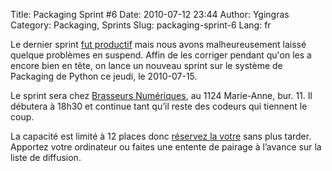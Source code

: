 Title: Packaging Sprint #6
Date: 2010-07-12 23:44
Author: Ygingras
Category: Packaging, Sprints
Slug: packaging-sprint-6
Lang: fr

Le dernier sprint [fut productif][] mais nous avons malheureusement
laissé quelque problèmes en suspend. Affin de les corriger pendant qu'on
les a encore bien en tête, on lance un nouveau sprint sur le système de
Packaging de Python ce jeudi, le 2010-07-15.

Le sprint sera chez [Brasseurs Numériques][], au 1124 Marie-Anne, bur.
11. Il débutera à 18h30 et continue tant qu’il reste des codeurs qui
tiennent le coup.

La capacité est limité à 12 places donc [réservez la votre][] sans plus
tarder. Apportez votre ordinateur ou faites une entente de pairage à
l’avance sur la liste de diffusion.

<!--:-->

</p>

  [fut productif]: http://montrealpython.org/2010/07/packaging-sprint-5-wrap-up/
  [Brasseurs Numériques]: http://ajah.ca/blog
  [réservez la votre]: http://wiki.montrealpython.org/index.php/Packaging_no.6
